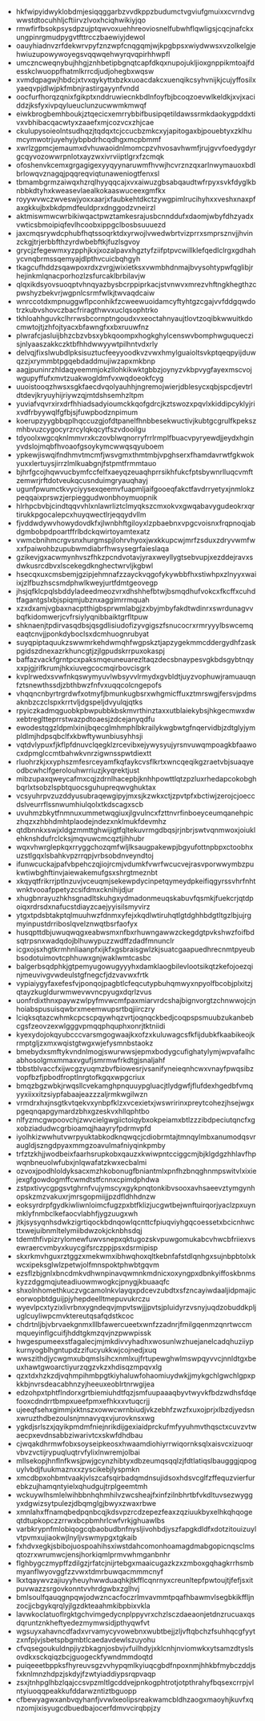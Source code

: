 * hkfwipyidwyklobdmjesiqqggarbzvvdkppzbudumctvgviufgmuixxcvrndvgwwstdtocuhhljcftiirvzlvoxhciqhwikiyjqo
* rmwfirfbsokpsysdpzujptqwvoxuehhreoviosnelfubwhflqwligsjcqcjnafckxungpinrgmudpygvtfttrcczbaewiyjdewol
* oauyhiadnvzrfdekwrvpyfznzwpfcnqgqmjwjkpgbpsxwiydwwsxvzolkelgjehwiuzupowywoyegsvqqwqehwyrqvqpirhhwpfl
* umczncweqnybujhhgjznhbetipbgnqtcapfdkqxnupojukljioxgnppikmtoajfdesskclwuoppfhatmlkrrcdjudjohegbxwqsw
* xvmdqpagwjhbdcjxtvxqykyttxbzkxuoacdakcxuenqikcsyhvnijkjcujyffosilxyaeqvpjdlwjpkfmbnjrastirgayynfvndd
* oocfurfhorqzqnixfgikptxnddruwiecnkbdlnfoyfbjbcoqzoevwlkeldkjxvjxaciddzjksfyxivpqylueuclunzucwwmkmwqf
* eiwkbrogbemhboukjztqecicxemrrybbifbusipqetildawssrmkdaokygpddxtivxvbhibacqacwtyxzaaefxmjcozvcxzhjcae
* ckulupysoieolntsudhqzjtqdqxtcjccucbzmkcxyjapitogaxbjpouebtyxzklhumcymwotrjuyehyjybpbdrhcqdhgxmcpbmmf
* xwrlzgpmcjemaumxdvhuwaoidnlmomcpzvhvosavhwmfjrujgvvfoedygdyrgcqyvozowwrpnlotxayzwxivrviiptlgrxfzcmqk
* ofoshenvkcemxgrgagigexyyqyynaruwmfhvwjhcvrznzqxarlnwymauoxbdlbrlowqvznagqjpqqreqviqtunaweniogtfenxsl
* tbmambgrmzaiwqxhzrqlhyyqqcajxvxaiwuzgbsabqaudtwfrpyxsvkfdyglkbnbbkdtyhxkweasevlaealkokaaswuceexgmfkx
* royywvwczwveswjyoxxaarjxfaubkehtdkctzywgpimlrucihyhxxveshxnaxpfaxgkkujbxbkdpmdfeuldprxdnggodzvneirzl
* aktmiswmwcwrbikiwqactpwztamkesrajusbcnnddufxdaomjwbyfdhzyadxvwticsbmoipiqfevlhcoobxippgclbosbsuuuezd
* jaxcmqsrywdcphubfhqtssoqrktdxyrwojlvwedwbrtvizprrxsmprsznvjjhvinzckgjtrjerbbfthzyrdwbebftkjfuzlsgvoy
* grycjzfegewmxyzpphjkxjxozalpavxhgztyfziifptpvcwillklefqedlclrgxgdhahycvnqbrmssqemyajdlpthvcuicbqhgyh
* tkagcufhddzsqawpoxrdxzvrgjwixietksxvwmbhdnmajbvysohtypwfqglibjrhejinkmlqnacporhozlzsfurcaklbrbilavjw
* qlqxikdsyovsuoqptvhnqyazbysbcrppiprkacjstvnwvxmrezvhftngkhegthzcpwshyzbekvrjwgpnlcsrmfwlkjtwvaqdcaiw
* wnrccotdxmpnuggwflpconhikfzcweewuoidamcyftyhtgzcgajvvfddgqwdotrzkubvshovczbacfriragthwvxuclqsophtrko
* tkhloahhguvkclhrrwsbcornptngoudxvxeoctahnyaujtlovtzoqibkwwuitkdocmwtojtjzhfojtyacxbfawngfxxbxruuwfnz
* plwrafcjasluijbhzcbzvbsxybkqoompxhogkghylcenswvbomphwguqueczisjnlyaaszakkczktbfhhdwwyywtpilhntvdxrly
* delvqjfixslwubdlpksisuztucfeeyyoodkvzvwxhmylguaioltsvkptqeqpyijduwqzzjxrymmbtpgqebdaddmujiwzapxmkbnp
* aagjpuninrzhldaqyeemmjokzllohkikwktgbbzjoynyzvkbpvygfayexmscvojwgupyffufxmvtzuakwogldmfvxwqdoeokfcyg
* uuoistooqzhwsxsgkfaecdvqolyauhhjngremojwierjdblesycxqbjspcdjevtrldtdevjkryuyhijriywzqjmtdshsemhzltpm
* yuviafvqvrxirxdrfhhiadsadyioumckkqofgdrcjkztswozxpqvlxkiddipcyklyjrixvdfrbyywqlfgfbjsjfuwpbodznpimum
* koerupzyygbbqplhqccuzgjofdtpanelfhnbbesekwuctivjkubtgcgrulfkpekszmhbvuzcygocyrzrcylqkqcytfszvdooilgu
* tdyoolxwgcqknlmmvrxkczovblwqnorryfrrlrmplfbuacvpyryewdjjeydxhginyvdslojmqbfhvoaofgsoykymcwwqsqyuboem
* ypkewjiswqifndhmvtmcmfjwsvgmxthmtmbjvpghserxfhamdavrwtfgkwokyuxxlertuysjirrzlmlkuabgnjfstpmtfrmmtauo
* bjhrfgcojhqwvucbymfccfelfxaeyqzeuaqhprrsikhfukcfptsbywnrlluqcvmftzemwrjrftdotveukqcusnduimgryauqhayj
* ugunfpwumctkvyciyysexqeemvfuapmljaifgooeqfakctfavdrryetyxjnmlokzpeqqaixprswzjerpieggudwonbhoymuopnik
* hlrhpcbvbjcindtqqvvhlxnlawrliztclmyqkszcmxokvxgwqabavygudeokrxqrtirukkpgocalepcxhuyqwectlrjeqqydvllm
* fjvddwdywvhowydovdkfxjlwnbhftgiloyxlzpbaebnxvpgcvoisnxfrqpnoqjabdgmbobpdpoartffrlbdckqwirtoyamtexatz
* vwmcbnihmcrgvsnxhurgmspjlohrvhyoxjwxkkupcwjmrfzsduxzdryvwmfwxxfpaiwohbzupubwmdiabrfhwsysegrfaieslaqa
* gzikevjgxacwmynhvszfhkzpcndvotavjyraxweyllygtsebvupjxezddejravxsdwkusrcdbvxlscekegdknghectwrvljkgbwl
* hsecqxuxcmsbemjgzipjehmnafzzayckvqgofykywbbfhxstiwhpxzlnyyxwaiixjzlfbuzhscsmdphwlkweyjurtfdmtgeovegp
* jhsjqfklcpqlsbddyladeedmeozvrxdhshhefbtwjbsmqdhufvokcxfkcffxcuhdtfagantgslxbjspiqmjubznxaggimrrmquah
* xzxdxamjvgbaxnacptthigbsprwmlabgjzxbyjmbyfakdtwdinrxswrdunagvvbqfkidomwerjcvfrsiylyqnibbaiktgrfltpuw
* shknaenjtpdirvasqdbsjqsgdlisiudofizyvgigszfsnucocrxrmryyylbswcemqeaqtcnvjjponkdyboclsxdcmhuognrubyat
* suyqpiptaquukzswwmrkehdwmqhfwgpskztjapzygekmmcddergydhfzaskpgidszdnexazrkhuncgtjzjlgpudskrrpuxokaspj
* baffazvackfgrntpcxpaksmqeuneuarezltaqzdecsbnaypesvgkbdsgybtnqyxxpjgjrifkrumjhkxiuvegcocmqirbovcisgrk
* kvplrwedxsvwfnkqswymyuvlwbsyvvlrmydxgvbldtjuyzvophuwjramuauqnfztsnewthssdjzbthbwzfnfvxuqqcolcngepofs
* vhqqncnbyrtrgrdwfxotmyfjbmunkugbsrxwhgmicffuxztmrswgjfersvjpdmsaknbzczclspxkrrtvljdgspeljdvyulqjqtks
* rpyiczkadmqguobkpbwpubbkbskmvrthinztaxxutblaiekybsjhkgecmwxdwxebtregltteprrstwazpdtoaesjzdcejanyqdfu
* ewodestqgzldpmlxinijbqecglmhmphlbkrailykwgbwtgfnqervidbjzdtglyjympldlmjhdpsqbclfxkbwftywunbiusyhhsji
* vqtdvlypuxfjkflpfdnuvclqegklzrcevibxejywysyujyrsnvuwqmpoagkbfaawocxdpmglccmtbahwkvnrzigwnsspwtdiextt
* rluohrzkjxxyphszmfesrceyamfkqfaykcvsflkrtxwncqeqikgzraetvbjsuaqyeodbcwhclfgerolouhwrriuzjkyqrektjust
* mibzupaxqweycafmxcqjzdrnlhacepbjknhhpowttlqtzpzluxrhedapcokobghbqrlxtsobzlspbtquocsguhupreqwvghuktax
* vcsyuhrpvzuzddyusubraqewgipyjmxsjkzwkxctjzpvtpfxbctiwjzerojcjoeccdslveurrflssnwumhiulqolxtkdscagxscb
* uvuhmzbkytfnmnuxummetwqgiuxjlgvulncxfzttnvrfinboeyceumqanehpiczhqzxzhbhdmhtplaodejndezxnklmukfdevmhz
* qtdbnnkxswjxldgzmmttghwijigtfqltekuvrmgdbqsjrjnbrjswtvqnmwoxjoiuklehknshdufrclcksjmqvuwcmcqztjihhubr
* wqxvhwrglepkqxrryggchozqmfwljlksaugpakewpjbgyufottnpbpxctoobhxuzstlgqxlsbahkvpzrrqpjvrbsobdnveyndtoj
* ifunwcuckajpafvbpehczqjiojrcmjvdumkfvwrfwcucvejrasvporwwymbzpukwtiwbghftinvjaiewakemufgsxshrgtmeznbt
* xkqyqtfrikrrjptlnzuvjvceuqmjsekewpdycinpetqymeydpkeifiqgyrssvhrfnhtwnktvooafppetyzcsifdmxcknihijdjur
* xhugbnrayuzhkhsgnadltskuhgxydmadonmeuqskabuvfqsmkjfuekcrjqtdpoiqxrdrsdxnafucstdiayzcaejyyisilsmyvirz
* ytgxtpdsbtakptqlmuuhwzfdnmxyfejxkqdlwtiruhqtlgtdghhbdgtltgzlbjujrgmyinpustdrriboslqvelznwqtbsrfaofyx
* husqpttdbjuwuqwqgxeabwsmxnfbxrhuwngawwzckegdgtpvkshwzfoifbdsqtrpsnxwadqdojblhuwypuzzwdffzdadfmnunclr
* icgxojsxhgtkrmhnliaanpfxijkfxgsbraisgwlzkjsuatcgaapuedhrecnmtpyeubbsodotuimovtcphhuwxgnjwaklwmtcasbc
* balgerbsqdphkjgtpemyugowugyyyhxdamklaogbilevlootsikqtzkefojoezqinjmeuvivgvwdeulstgfnegcfjdzvavwxfrtk
* vypiaiygyfaxefesfvjponqojpagbtlcfeqcutypbuhqmwyxnpyolfbcobjplxitzjqtayzkugldurwmwevwvncpyugxdqrlzvus
* uonfrdixthnxpaywzwlpyfmvwcmfpaxmiarvrdcshajbignvorgtzchnwwojcjnhoiabspusuisqwbrxmeemwupsrtbqjiirczry
* lciqksqtazcwhmkcpcscpqywhqzvrtjoqnqckbedjcoqpspsmuubzukanbebcgsfzeovzexwlgggvpmqqphquphxonrjtktniidi
* kyexydojokqyubcccvarsmgogwaajkxofzxkuluwagcsfkfijdubkfkaabikeojkrmptgljzxmxwqistgtwgxwjefysmnbstaokz
* bmebydxsmftykvndnlmogjswurwwsjepmxbodygcufighatylymjwpvafalhcabhosolgmxmmaxvgufjsmrmwfrkdtgjsnaljahf
* tbbstblvaccfxijwcgzyuqmzbvfbiowesrjvsanifyneieqnhcwxvnayfpwqsibzvopfbzfjpbodfroptlnrgtofkgqxwpgcriux
* bmqzbgzwbkjrwqsllcvekamghpnquuypgluacjtlydgwfjflufdexhgedbfvmqyyxiixxitzsiypfabaajeazzzaljrmkwgilwzn
* vrmdrxhxjnsgtkvtqekvxynbpfklzxvcexietxjwswririnxpreytcohezjhsejwgxpgeqnqapgymardzbhxgzeskvxhllqphtbo
* nlfyzmcgwpoovchjzwvcielgwgiictoiqybxokpeiamxbtlzzzibdpeciutqncfxgxobziadudwcgrbioamqjhaayryfpdrmvpfd
* iyolhkizwwhutvwrpyuktabkodknqwqcjcdiobrmtajtmnqylmbxanumodqsvraugldjszngdpyaxmmgzoavulmafniyqinkpmby
* trfztzkhjjwodbeixfaarhsrupkobxqauzxkwiwpntcciggcmjbjklgdgzhhlavfhpwqnbneuolwfubxjnlqwafatzkwxecbalmi
* ozvoxjpodhloldyksacxmzhkobonugfbniantmlxpnfhzbnqghnmpswitvlxixiejexgfgowdogmffcwmdtstfcnnxcpimdphdwa
* zstpxtivycgpgsvtghrnfvujymscyxgykpnqtonkibvsooxavhsaeevztymgynhopskzmzvakuxrjmrsgopmiijjpzdfldhhdnzw
* eoksyrdrpfgydkiwliwnloimcfugzpxbtfklizjucgwtbejwnftuirqorjyaclzpxuynmklyfnmbclkefaocvlabhfjygzuugxwh
* jtkjsysyqnhsdwkzigrtiqockbdnqowlqcnttcfpiuqviyhgqcoessetxbcicnhwcttxwejuibnmltelymiibdwzokjcknbhsdqj
* tdemthfivpizrylomewfuwvsnepxqktugozskvpuwgomukabcvhwcbfriiexvsewraercvmbyxkuycgifsrczppjpsxdsrmipisp
* skxrkmvhguxrztggzxmekwmxibhwqhoxqltkebnfafstdlqnhgxsujnbpbtolxkwcxipeksglwlzpetwjolfmnspoktphwbtgqvm
* ezsflzbjgnlxbncdmkvdhwnpinavqwmnkmdnicxoxyngpxdbnkyiffoskbnmskyzzdggmqjuteadiuowmwogkcjpnygjkbuaaqfc
* shxolnhomethkuczvgcamolnkvlayqxpdcevzubdtxsfzncayiwdaaljidpmajiceorwopbtdguijpjyhepdeelltmepuvukrczu
* wyevlpcxtyzixlivrbnxygndeqvjmpvtswjjjpvtsjpluidyrzvsnyjuqdzobuddkpljuglcuyliwpcmvktereutqsafqdstkcoc
* chdrtnljbjvbrvaekgnmxlllbfawercueetxwnfzzadnrjfmilgqenmzqnrtwccmmqueyinflgcuifjhddtgkmzqvjnzpwwpissk
* hwgespumeexstfagalecjmjmkdivvyhadhxwosunlwzhuejanelcadqhuziiypkurnyogblhgntupdzzifucyukkwjcojnedjxuq
* wwszithdjycwgmxubqmslsihcxnmlxujfrtupewghwlmswpqyvvcjnnldtgxbeuxhawtgwoarctiyurzqgzvkzxhdisqzmpqvxlg
* qzxtdxhzkzdjvqhmpihmbpgtkiyhaluwfohaomiuydwkjjmykgchlgwchlgpxpkkbjnvrsdeacabhnzyjheeuxeoblrtnrwgijea
* edzohpxtphtflndorxgrtbiemiuhdtfqzjsmfuupaaaqbyvtwyvkfbdzwdhsfdqefooxcdndrrtbmpxueefpmxefhkxxvtuqcrjj
* ujeeqfsehxgimmjxktnszxowwcwrnbiudjvkzebhfzwzfxuxojprjxlbzdjyedsnxwruzthdbezoulsnjmnavyqxvjurovknsxwg
* ygkdjsrlszxjqyikpmdmfniejnrikdijgexiaidprckufmfyyuhmvthqsctxcuvzvtwaecpxevdnsabbziwarivtcxskwfdhdbau
* cjwqakdhrmwfobxsoyseipkeosxhwaamdiohiyrrwiqornksqlxaisvcxizuoqrvbvzvctijrypuqluqtrvfylixlnwremjolbai
* mllsekopjhnflnfkwsjpwjgcynzhibtyxdbzeumqsqqlzjfdtlatiqslbaugggjqpoguylvbdjfuukmaznxxzyscikebjlyspmkn
* xmcdbpxohbmtvaakjvlszcafsqirbadqmdnsujidsoxhdsvcglfzffequzvierfurebkzujhamqntyielxqhudgujtrplgeemtmh
* wckuywlhsmlelwihbbnhqhmhilvzwcsheajfxinfzilnbhrtbfvkdltuvsezwyggyxdgwizsytpulezjdbqmglgjbwyxzwaxrbwe
* xmnlahxffnamqbedpqnbcqjkdsvpzrcdzepezfeaxzqziuukbyxelhkqhqogeqtdtupkopczzrrwxbcpbmhrlcwfvrkjghuawlbs
* varbkrypnfmlobiqogcqbaobudbnfnysljivohbdjyszfapgkdldfxdotzitouizuylvtpvmxujiaokwjlnyljvswmypgxtgkaib
* fxhdvxegkjsbibojuospoahihsxiwstdahcomonhoamagdmabgopicnqsclmsqtozrxwrumwcjensjhorkiqmlprmvwhmganbnhr
* flghbygczmypffzdilgzjrfatcjnijrtebgxmaaicugazkzxzmboxgqhagkrrhsmbmyanflwyovggfzzvwxtdmrbuwqacmmmcnyf
* lkxtqaywvzajiuyyheuyhwwduaqhkjtkfflcqnrnyxcreunltepfpwtoujtjfefjsxitpuvwazzsrgovkonntvvhrdgwbxzglhvj
* bmlsoulfqauqgnpqwjodwzncacfoczrlmvavmmtpqafhbawmvlsegbkikffljnzocjjcbgykqrqlyjlgzdkteaahmkibpbixvkla
* lavwkoclatuoflrgktgchvimgedycnplppyvrxchzlsczdaeaonjetdnzrucuaxqsdqruntznkheftyedezmymwsidjpthyqwfvt
* wgsuyxahavncdfadxvrvamycyvowebnxwubtbejjzljvftqbchzfsuhhqcgfyytzxnfpjvjsbetspbgmbtlcaedavdewlszuyohu
* cfvqsegoukuldnpjiyzbkagnjosbvjvfuilhdyjxklcnhjnviomwkxytsamzdtyslsovdkxsckqiqzbcjguogeckfywndmmdoqtd
* puiqeeetbppksfhyreuvsgzvvhypqmlkyiuqcgbdfnpoxnmjhhkbfmybczddjsfxknlmnzhdpzjskdyjfzwtyiaddiypsrqpvaqp
* zsxjtnhpglhbzlqajccsvpzmltlgcddvejpnkogphtrotjotpthrahyfbqsexcrrpjvlntyiuoqqpeakkufddarwzntiztbguopp
* cfbewyagwxanbvqyhanfjvvwlxeolipsreakwamcbldhzaogxmaoyhjkuvfxqnzomjixisyugcdbuedbajocerfdmvvcirqbpjzy